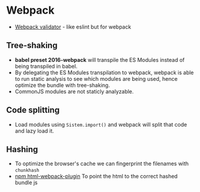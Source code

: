 # Webpack

- [Webpack validator](https://github.com/js-dxtools/webpack-validator) - like eslint but for webpack

## Tree-shaking

- **babel preset 2016-webpack** will transpile the ES Modules instead of being transpiled in babel. 
- By delegating the ES Modules transpilation to webpack, webpack is able to run static analysis to see which modules are being used, hence optimize the bundle with tree-shaking. 
- CommonJS modules are not staticly analyzable.

## Code splitting

- Load modules using `Sistem.import()` and webpack will split that code and lazy load it.

## Hashing

- To optimize the browser's cache we can fingerprint the filenames with `chunkhash`
- [npm html-webpack-plugin](https://github.com/jantimon/html-webpack-plugin) To point the html to the correct hashed bundle js 